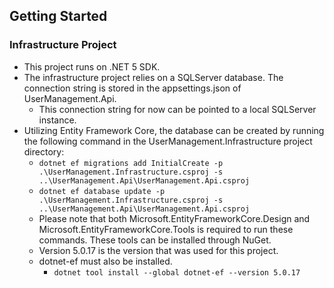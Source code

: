 ## Getting Started

### Infrastructure Project
* This project runs on .NET 5 SDK.
* The infrastructure project relies on a SQLServer database. The connection string is stored in the appsettings.json of UserManagement.Api.
    * This connection string for now can be pointed to a local SQLServer instance.
* Utilizing Entity Framework Core, the database can be created by running the following command in the UserManagement.Infrastructure project directory:
    * `dotnet ef migrations add InitialCreate -p .\UserManagement.Infrastructure.csproj -s ..\UserManagement.Api\UserManagement.Api.csproj`
    * `dotnet ef database update -p .\UserManagement.Infrastructure.csproj -s ..\UserManagement.Api\UserManagement.Api.csproj`
    * Please note that both Microsoft.EntityFrameworkCore.Design and Microsoft.EntityFrameworkCore.Tools is required to run these commands. These tools can be installed through NuGet.
    * Version 5.0.17 is the version that was used for this project.
    * dotnet-ef must also be installed.
       * `dotnet tool install --global dotnet-ef --version 5.0.17`